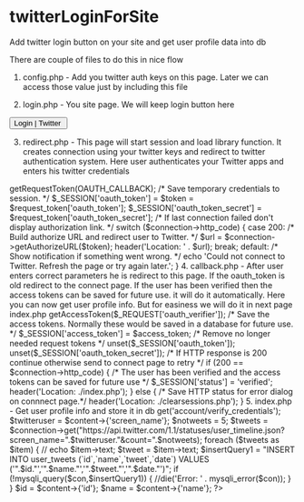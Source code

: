 twitterLoginForSite
===================

Add twitter login button on your site and get user profile data into db

There are couple of files to do this in nice flow

1. config.php - Add you twitter auth keys on this page. Later we can access those value just by including this file

  <?php
  define('CONSUMER_KEY', 'Nw5cni8ag');
  define('CONSUMER_SECRET', 'NeS730IqeyxNLKiZA0dk');
  define('OAUTH_CALLBACK', 'http://www.yoursite.com/test/twitter/callback.php');
  ?>

2. login.php - You site page. We will keep login button here

  <a href="./redirect.php"><input type = "button" id = "loginTwitter" class = "btn btn-primary"  value = "Login | Twitter "/></a>


3. redirect.php - This page will start session and load library function. It creates connection using your twitter keys and redirect to twitter authentication system. Here user authenticates your Twitter apps and enters his twitter credentials
  
  <?php
  
  /* Start session and load library. */
  session_start();
  require_once('twitteroauth/twitteroauth.php');
  require_once('config.php');
  
  /* Build TwitterOAuth object with client credentials. */
  $connection = new TwitterOAuth(CONSUMER_KEY, CONSUMER_SECRET);
   
  /* Get temporary credentials. */
  $request_token = $connection->getRequestToken(OAUTH_CALLBACK);
  
  /* Save temporary credentials to session. */
  $_SESSION['oauth_token'] = $token = $request_token['oauth_token'];
  $_SESSION['oauth_token_secret'] = $request_token['oauth_token_secret'];
   
  /* If last connection failed don't display authorization link. */
  switch ($connection->http_code) {
    case 200:
      /* Build authorize URL and redirect user to Twitter. */
      $url = $connection->getAuthorizeURL($token);
      header('Location: ' . $url); 
      break;
    default:
      /* Show notification if something went wrong. */
      echo 'Could not connect to Twitter. Refresh the page or try again later.';
  }

4. callback.php - After user enters correct parameters he is redirect to this page. If the oauth_token is old redirect to the connect page. If the user has been verified then the access tokens can be saved for future use. it will do it automatically. Here you can now get user profile info. But for easiness we will do it in next page index.php
  
  <?php
  /**
   * @file
   * Take the user when they return from Twitter. Get access tokens.
   * Verify credentials and redirect to based on response from Twitter.
   */
  
  /* Start session and load lib */
  session_start();
  require_once('twitteroauth/twitteroauth.php');
  require_once('config.php');
  
  /* If the oauth_token is old redirect to the connect page. */
  if (isset($_REQUEST['oauth_token']) && $_SESSION['oauth_token'] !== $_REQUEST['oauth_token']) {
    $_SESSION['oauth_status'] = 'oldtoken';
    header('Location: ./clearsessions.php');
  }
  
  /* Create TwitteroAuth object with app key/secret and token key/secret from default phase */
  $connection = new TwitterOAuth(CONSUMER_KEY, CONSUMER_SECRET, $_SESSION['oauth_token'], $_SESSION['oauth_token_secret']);
  
  /* Request access tokens from twitter */
  $access_token = $connection->getAccessToken($_REQUEST['oauth_verifier']);
  
  /* Save the access tokens. Normally these would be saved in a database for future use. */
  $_SESSION['access_token'] = $access_token;
  
  /* Remove no longer needed request tokens */
  unset($_SESSION['oauth_token']);
  unset($_SESSION['oauth_token_secret']);
  
  /* If HTTP response is 200 continue otherwise send to connect page to retry */
  if (200 == $connection->http_code) {
    /* The user has been verified and the access tokens can be saved for future use */
    $_SESSION['status'] = 'verified';
    header('Location: ./index.php');
  } else {
    /* Save HTTP status for error dialog on connnect page.*/
    header('Location: ./clearsessions.php');
  }

5. index.php - Get user profile info and store it in db


<?php

	session_start();
	require_once('twitteroauth/twitteroauth.php');
	require_once('config.php');

	if (empty($_SESSION['access_token']) || empty($_SESSION['access_token']['oauth_token']) || empty($_SESSION['access_token']['oauth_token_secret'])) {
	    header('Location: ./clearsessions.php');
	}
	$access_token = $_SESSION['access_token'];
	$connection = new TwitterOAuth(CONSUMER_KEY, CONSUMER_SECRET, $access_token['oauth_token'], $access_token['oauth_token_secret']);
	$content = $connection->get('account/verify_credentials');
	$twitteruser = $content->{'screen_name'};
	$notweets = 5;
	$tweets = $connection->get("https://api.twitter.com/1.1/statuses/user_timeline.json?screen_name=".$twitteruser."&count=".$notweets);

	foreach ($tweets as $item)
	{
//		echo $item->text;
		$tweet = $item->text;
		$insertQuery1 = "INSERT INTO user_tweets (`id`,`name`,`tweet`,`date`) VALUES ('".$id."','".$name."','".$tweet."','".$date."')";
		if (!mysqli_query($con,$insertQuery1))
		{
			//die('Error: ' . mysqli_error($con));
		}
	}
		$id = $content->{'id'}; 
		$name = $content->{'name'}; 
		?>
